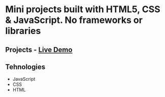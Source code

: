 # Mini projects built with HTML5, CSS & JavaScript. No frameworks or libraries

## Projects     - [Live Demo](https://dreamy-pare-efdd98.netlify.app)         

## Tehnologies

* JavaScript 
* CSS
* HTML

